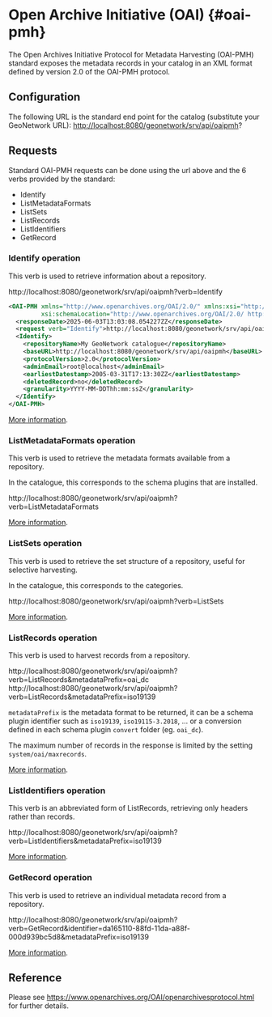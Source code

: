 # Open Archive Initiative (OAI) {#oai-pmh}

The Open Archives Initiative Protocol for Metadata Harvesting (OAI-PMH) standard exposes the metadata records in your catalog in an XML format defined by version 2.0 of the OAI-PMH protocol.

## Configuration

The following URL is the standard end point for the catalog (substitute your GeoNetwork URL): <http://localhost:8080/geonetwork/srv/api/oaipmh>?

## Requests

Standard OAI-PMH requests can be done using the url above and the 6 verbs provided by the standard:

-   Identify
-   ListMetadataFormats
-   ListSets
-   ListRecords
-   ListIdentifiers
-   GetRecord


### Identify operation

This verb is used to retrieve information about a repository.

http://localhost:8080/geonetwork/srv/api/oaipmh?verb=Identify

```xml
<OAI-PMH xmlns="http://www.openarchives.org/OAI/2.0/" xmlns:xsi="http://www.w3.org/2001/XMLSchema-instance"
         xsi:schemaLocation="http://www.openarchives.org/OAI/2.0/ http://www.openarchives.org/OAI/2.0/OAI-PMH.xsd">
  <responseDate>2025-06-03T13:03:08.054227ZZ</responseDate>
  <request verb="Identify">http://localhost:8080/geonetwork/srv/api/oaipmh</request>
  <Identify>
    <repositoryName>My GeoNetwork catalogue</repositoryName>
    <baseURL>http://localhost:8080/geonetwork/srv/api/oaipmh</baseURL>
    <protocolVersion>2.0</protocolVersion>
    <adminEmail>root@localhost</adminEmail>
    <earliestDatestamp>2005-03-31T17:13:30ZZ</earliestDatestamp>
    <deletedRecord>no</deletedRecord>
    <granularity>YYYY-MM-DDThh:mm:ssZ</granularity>
  </Identify>
</OAI-PMH>
```


[More information](https://www.openarchives.org/OAI/openarchivesprotocol.html#Identify).

### ListMetadataFormats operation

This verb is used to retrieve the metadata formats available from a repository.

In the catalogue, this corresponds to the schema plugins that are installed.

http://localhost:8080/geonetwork/srv/api/oaipmh?verb=ListMetadataFormats

[More information](https://www.openarchives.org/OAI/openarchivesprotocol.html#ListMetadataFormats).

### ListSets operation

This verb is used to retrieve the set structure of a repository, useful for selective harvesting.

In the catalogue, this corresponds to the categories.

http://localhost:8080/geonetwork/srv/api/oaipmh?verb=ListSets

[More information](https://www.openarchives.org/OAI/openarchivesprotocol.html#ListSets).


### ListRecords operation

This verb is used to harvest records from a repository.

http://localhost:8080/geonetwork/srv/api/oaipmh?verb=ListRecords&metadataPrefix=oai_dc
http://localhost:8080/geonetwork/srv/api/oaipmh?verb=ListRecords&metadataPrefix=iso19139

`metadataPrefix` is the metadata format to be returned, it can be a schema plugin identifier such as `iso19139`, `iso19115-3.2018`, ...
or a conversion defined in each schema plugin `convert` folder (eg. `oai_dc`).

The maximum number of records in the response is limited by the setting `system/oai/maxrecords`.

[More information](https://www.openarchives.org/OAI/openarchivesprotocol.html#ListRecords).


### ListIdentifiers operation

This verb is an abbreviated form of ListRecords, retrieving only headers rather than records.

http://localhost:8080/geonetwork/srv/api/oaipmh?verb=ListIdentifiers&metadataPrefix=iso19139

[More information](https://www.openarchives.org/OAI/openarchivesprotocol.html#ListIdentifiers).


### GetRecord operation

This verb is used to retrieve an individual metadata record from a repository.

http://localhost:8080/geonetwork/srv/api/oaipmh?verb=GetRecord&identifier=da165110-88fd-11da-a88f-000d939bc5d8&metadataPrefix=iso19139

[More information](https://www.openarchives.org/OAI/openarchivesprotocol.html#GetRecord).

## Reference

Please see <https://www.openarchives.org/OAI/openarchivesprotocol.html> for further details.
